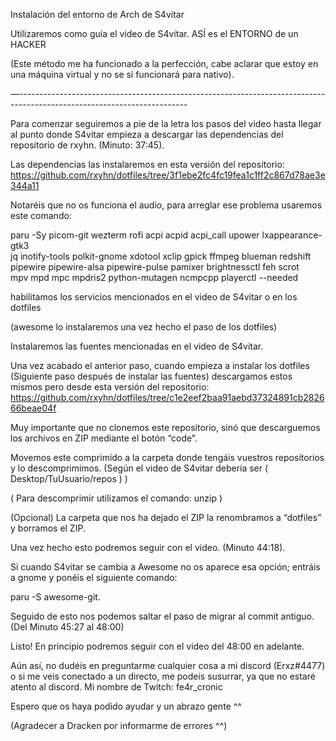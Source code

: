 Instalación del entorno de Arch de S4vitar

Utilizaremos como guía el video de S4vitar. ASÍ es el ENTORNO de un HACKER

(Este método me ha funcionado a la perfección, cabe aclarar que estoy en una máquina virtual y no se si funcionará para nativo).



—------------------------------------------------------------------------------------------------------------------------

Para comenzar seguiremos a pie de la letra los pasos del video hasta llegar al punto donde S4vitar empieza a descargar las dependencias del repositorio de rxyhn.  (Minuto: 37:45).

Las dependencias las instalaremos en esta versión del repositorio: https://github.com/rxyhn/dotfiles/tree/3f1ebe2fc4fc19fea1c1ff2c867d78ae3e344a11

Notaréis que no os funciona el audio, para arreglar ese problema usaremos este comando:

paru -Sy picom-git wezterm rofi acpi acpid acpi_call upower lxappearance-gtk3 \
jq inotify-tools polkit-gnome xdotool xclip gpick ffmpeg blueman redshift \
pipewire pipewire-alsa pipewire-pulse pamixer brightnessctl feh scrot \
mpv mpd mpc mpdris2 python-mutagen ncmpcpp playerctl --needed

habilitamos los servicios mencionados en el video de S4vitar o en los dotfiles

(awesome lo instalaremos una vez hecho el paso de los dotfiles)

Instalaremos las fuentes mencionadas en el video de S4vitar.

Una vez acabado el anterior paso, cuando empieza a instalar los dotfiles (Siguiente paso después de instalar las fuentes) descargamos estos mismos pero desde esta versión del repositorio: https://github.com/rxyhn/dotfiles/tree/c1e2eef2baa91aebd37324891cb282666beae04f

Muy importante que no clonemos este repositorio, sinó que descarguemos los archivos en ZIP mediante el botón “code”.



Movemos este comprimido a la carpeta donde tengáis vuestros repositorios y lo descomprimimos. (Según el video de S4vitar debería ser (    Desktop/TuUsuario/repos   ) )

( Para descomprimir utilizamos el comando: unzip )

(Opcional) La carpeta que nos ha dejado el ZIP la renombramos a “dotfiles” y borramos el ZIP.

Una vez hecho esto podremos seguir con el video. (Minuto 44:18).

Si cuando S4vitar se cambia a Awesome no os aparece esa opción; entráis a gnome y ponéis el siguiente comando:

paru -S awesome-git.

Seguido de esto nos podemos saltar el paso de migrar al commit antiguo. (Del Minuto 45:27 al 48:00)

Listo! En principio podremos seguir con el video del 48:00 en adelante.

Aún así, no dudéis en preguntarme cualquier cosa a mi discord (Erxz#4477) o si me veis conectado a un directo, me podeis susurrar, ya que no estaré atento al discord. Mi nombre de Twitch: fe4r_cronic

Espero que os haya podido ayudar y un abrazo gente ^^

(Agradecer a Dracken por informarme de errores ^^)
